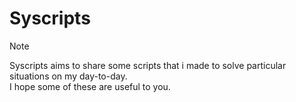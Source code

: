 # Syscripts
> [!NOTE]
> Syscripts aims to share some scripts that i made to solve particular situations on my day-to-day.  
> I hope some of these are useful to you.